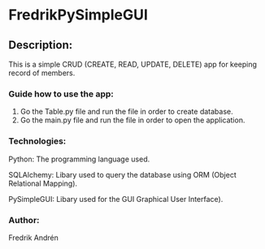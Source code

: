 ﻿# FredrikPySimpleGUI
 
 ## Description: 
 
 This is a simple CRUD (CREATE, READ, UPDATE, DELETE) app for keeping record of members.

### Guide how to use the app:

1. Go the Table.py file and run the file in order to create database.
2. Go the main.py file and run the file in order to open the application.

### Technologies:

Python: The programming language used.


SQLAlchemy: Libary used to query the database using ORM (Object Relational Mapping).


PySimpleGUI: Libary used for the GUI  Graphical User Interface).


### Author:
Fredrik Andrén

